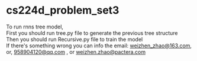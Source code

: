 # cs224d_problem_set3
To run rnns tree model,<br>
First you should run tree.py file to generate the previous tree structure<br>
Then you should run Recursive.py file to train the model<br>
If there's something wrong you can info the email: weizhen_zhao@163.com, or, 958904120@qq.com , or weizhen.zhao@pactera.com 
